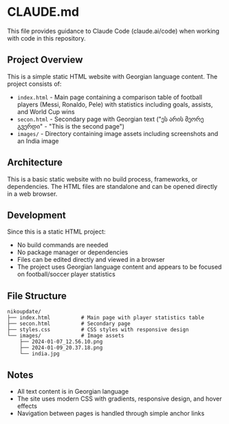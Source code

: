 # CLAUDE.md

This file provides guidance to Claude Code (claude.ai/code) when working with code in this repository.

## Project Overview

This is a simple static HTML website with Georgian language content. The project consists of:

- `index.html` - Main page containing a comparison table of football players (Messi, Ronaldo, Pele) with statistics including goals, assists, and World Cup wins
- `secon.html` - Secondary page with Georgian text ("ეს არის მეორე გვერდი" - "This is the second page")
- `images/` - Directory containing image assets including screenshots and an India image

## Architecture

This is a basic static website with no build process, frameworks, or dependencies. The HTML files are standalone and can be opened directly in a web browser.

## Development

Since this is a static HTML project:

- No build commands are needed
- No package manager or dependencies
- Files can be edited directly and viewed in a browser
- The project uses Georgian language content and appears to be focused on football/soccer player statistics

## File Structure

```
nikoupdate/
├── index.html          # Main page with player statistics table
├── secon.html          # Secondary page  
├── styles.css          # CSS styles with responsive design
└── images/             # Image assets
    ├── 2024-01-07_12.56.10.png
    ├── 2024-01-09_20.37.18.png
    └── india.jpg
```

## Notes

- All text content is in Georgian language
- The site uses modern CSS with gradients, responsive design, and hover effects
- Navigation between pages is handled through simple anchor links